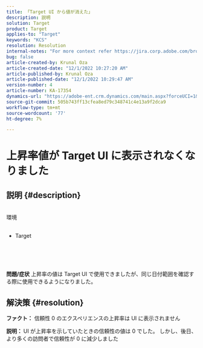 ```yaml
---
title: 「Target UI から値が消えた」
description: 説明
solution: Target
product: Target
applies-to: "Target"
keywords: "KCS"
resolution: Resolution
internal-notes: "For more context refer https://jira.corp.adobe.com/browse/TGT-41844"
bug: false
article-created-by: Krunal Oza
article-created-date: "12/1/2022 10:27:20 AM"
article-published-by: Krunal Oza
article-published-date: "12/1/2022 10:29:47 AM"
version-number: 4
article-number: KA-17354
dynamics-url: "https://adobe-ent.crm.dynamics.com/main.aspx?forceUCI=1&pagetype=entityrecord&etn=knowledgearticle&id=3e2af4b9-6271-ed11-9561-6045bd006a22"
source-git-commit: 505b743ff13cfea8ed79c348741c4e13a9f2dca9
workflow-type: tm+mt
source-wordcount: '77'
ht-degree: 7%

---
```


# 上昇率値が Target UI に表示されなくなりました

## 説明 {#description}

<br>環境<br><br>
- Target

<br><br> <br><br><b>問題/症状</b>
上昇率の値は Target UI で使用できましたが、同じ日付範囲を確認する際に使用できるようになりました。


## 解決策 {#resolution}




<b>ファクト：</b> 信頼性 0 のエクスペリエンスの上昇率は UI に表示されません



<b>説明： </b>UI が上昇率を示していたときの信頼性の値は 0 でした。 しかし、後日、より多くの訪問者で信頼性が 0 に減少しました
